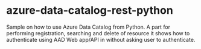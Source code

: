 # azure-data-catalog-rest-python
Sample on how to use Azure Data Catalog from Python. A part for performing registration, searching and delete of resource it shows how to authenticate using AAD Web app/API in without asking user to authenticate.
